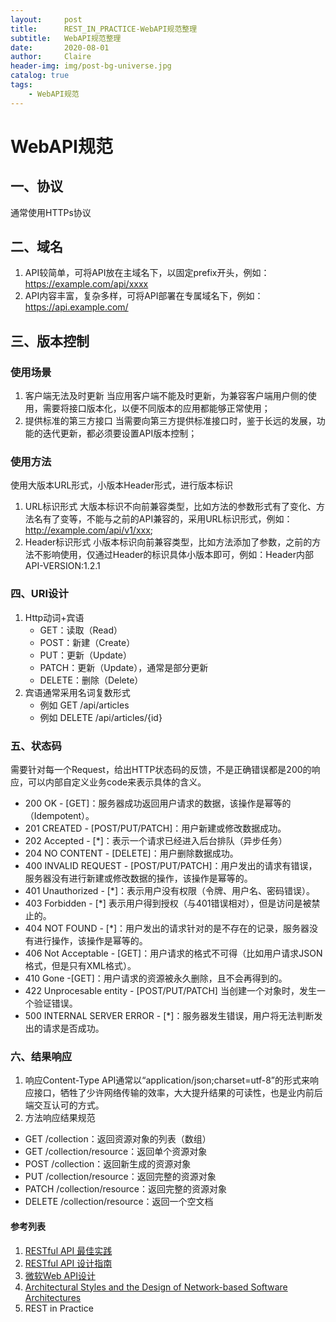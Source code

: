 ```yaml
---
layout:     post
title:      REST_IN_PRACTICE-WebAPI规范整理
subtitle:   WebAPI规范整理
date:       2020-08-01
author:     Claire
header-img: img/post-bg-universe.jpg
catalog: true
tags:
    - WebAPI规范
---
```


# WebAPI规范

## 一、协议

通常使用HTTPs协议

## 二、域名

1. API较简单，可将API放在主域名下，以固定prefix开头，例如：https://example.com/api/xxxx
2. API内容丰富，复杂多样，可将API部署在专属域名下，例如：https://api.example.com/

## 三、版本控制

### 使用场景

1. 客户端无法及时更新
   当应用客户端不能及时更新，为兼容客户端用户侧的使用，需要将接口版本化，以便不同版本的应用都能够正常使用；
2. 提供标准的第三方接口
   当需要向第三方提供标准接口时，鉴于长远的发展，功能的迭代更新，都必须要设置API版本控制；

### 使用方法

使用大版本URL形式，小版本Header形式，进行版本标识

1. URL标识形式
大版本标识不向前兼容类型，比如方法的参数形式有了变化、方法名有了变等，不能与之前的API兼容的，采用URL标识形式，例如：http://example.com/api/v1/xxx;
2. Header标识形式
小版本标识向前兼容类型，比如方法添加了参数，之前的方法不影响使用，仅通过Header的标识具体小版本即可，例如：Header内部 API-VERSION:1.2.1

### 四、URI设计

1. Http动词+宾语
   - GET：读取（Read）
   - POST：新建（Create）
   - PUT：更新（Update）
   - PATCH：更新（Update），通常是部分更新
   - DELETE：删除（Delete）
2. 宾语通常采用名词复数形式
   - 例如 GET /api/articles
   - 例如 DELETE /api/articles/{id}

### 五、状态码

需要针对每一个Request，给出HTTP状态码的反馈，不是正确错误都是200的响应，可以内部自定义业务code来表示具体的含义。

- 200 OK - [GET]：服务器成功返回用户请求的数据，该操作是幂等的（Idempotent）。
- 201 CREATED - [POST/PUT/PATCH]：用户新建或修改数据成功。
- 202 Accepted - [*]：表示一个请求已经进入后台排队（异步任务）
- 204 NO CONTENT - [DELETE]：用户删除数据成功。
- 400 INVALID REQUEST - [POST/PUT/PATCH]：用户发出的请求有错误，服务器没有进行新建或修改数据的操作，该操作是幂等的。
- 401 Unauthorized - [*]：表示用户没有权限（令牌、用户名、密码错误）。
- 403 Forbidden - [*] 表示用户得到授权（与401错误相对），但是访问是被禁止的。
- 404 NOT FOUND - [*]：用户发出的请求针对的是不存在的记录，服务器没有进行操作，该操作是幂等的。
- 406 Not Acceptable - [GET]：用户请求的格式不可得（比如用户请求JSON格式，但是只有XML格式）。
- 410 Gone -[GET]：用户请求的资源被永久删除，且不会再得到的。
- 422 Unprocesable entity - [POST/PUT/PATCH] 当创建一个对象时，发生一个验证错误。
- 500 INTERNAL SERVER ERROR - [*]：服务器发生错误，用户将无法判断发出的请求是否成功。

### 六、结果响应

1. 响应Content-Type
API通常以“application/json;charset=utf-8”的形式来响应接口，牺牲了少许网络传输的效率，大大提升结果的可读性，也是业内前后端交互认可的方式。
2. 方法响应结果规范

- GET /collection：返回资源对象的列表（数组）
- ​GET /collection/resource：返回单个资源对象
- ​POST /collection：返回新生成的资源对象
- ​PUT /collection/resource：返回完整的资源对象
- ​PATCH /collection/resource：返回完整的资源对象
- ​DELETE /collection/resource：返回一个空文档

#### 参考列表

1. [RESTful API 最佳实践](http://www.ruanyifeng.com/blog/2018/10/restful-api-best-practices.html)
2. [RESTful API 设计指南](http://www.ruanyifeng.com/blog/2014/05/restful_api.html)
3. [微软Web API设计](https://docs.microsoft.com/en-us/azure/architecture/best-practices/api-design)
4. [Architectural Styles and the Design of Network-based Software Architectures](https://www.ics.uci.edu/~fielding/pubs/dissertation/abstract.htm)
5. REST in Practice